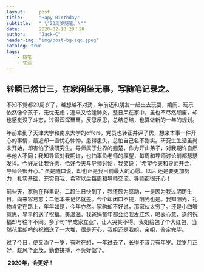 ```yaml
---
layout:     post
title:      "Hapy Birthday"
subtitle:   " \"23周岁随笔。\""
date:       2020-02-18 20：20
author:     "Jack-C"
header-img: "img/post-bg-sqc.jpeg"
catalog: true
tags:
    - 随笔
    - 生活
---
```


##   转瞬已然廿三，在家闲坐无事，写随笔记录之。

​     不知不觉都23周岁了，越想越不对劲，年前还和朋友一起出去玩耍，嬉闹、玩乐依然像个孩子，无忧无虑；近来又恰逢肺炎，整日呆在家中，虽也不尽然颓废，却也感觉没了斗志，过得浑浑噩噩。反思反思，总结总结，也算做新的一年的规划。



​    年前拿到了天津大学和南京大学的offers，党员也转正并评了优，想来本事一件开心的事情，最近却一直忧心忡忡，患得患失，总怕自己名不副实。研究生生活虽尚未开始，却害怕了读研究生。导师属于业界的翘楚，作为开山弟子，对我期许自然与他人不同；我知导师对我期许，也怕辜负老师的厚望，每周和导师讨论前都瑟瑟发抖。今好友让我许愿，恰好今天与导师讨论，我笑说：“希望今天和导师开会，导师会很开心。” 虽是随口说，却也正是我目前最大的心愿。以后 还是要更加努力，扎实基础，充实自我，希望以后每周和导师交流，导师都很开心！



​    前些天，家驹在群里说，二超生日快到了，我还颇为感动，一是因为我过阴历生日，向来容易忘；二他本来记忆就差。今个却闭口不提，阳光也是。我知阳光，礼物肯定在路上，年年如是，今年亦然。家驹却不好说，那家伙太穷了。还是小四够意思，早早的送了祝福。美滋滋。我爸妈每年都会给我发红包，略表心意，送的祝福却与往年不同。多了句“早成家立业”，让人哭笑不得。我姐给包了个大红包，当然花里胡哨的祝福送了一大堆，很是开心，我姐还是我姐，亲姐，鉴定完毕。



​    过了今日，便又添了一岁，有时在想，一年过去了，长得不该只有年岁。趁岁月正好，趁风华正茂，勤奋拼搏，不负好韶华。

​	**2020年，会更好！**



  